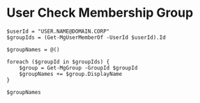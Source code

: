 # User Check Membership Group

    $userId = "USER.NAME@DOMAIN.CORP"
    $groupIds = (Get-MgUserMemberOf -UserId $userId).Id

    $groupNames = @()

    foreach ($groupId in $groupIds) {
        $group = Get-MgGroup -GroupId $groupId
        $groupNames += $group.DisplayName
    }

    $groupNames
